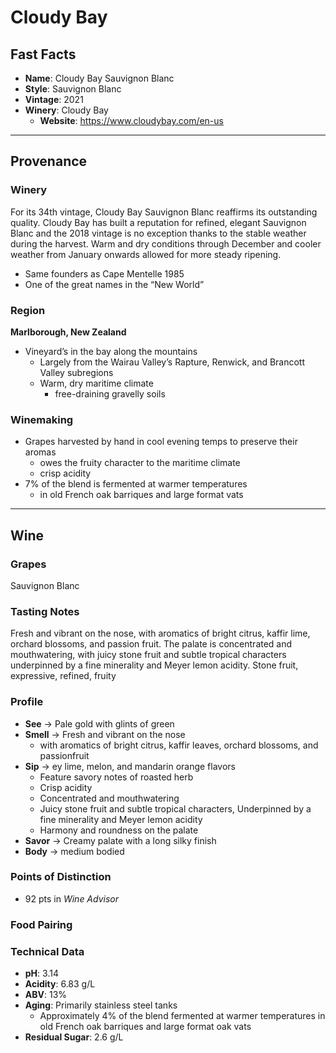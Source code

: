 # Cloudy Bay
## Fast Facts
 - **Name**: Cloudy Bay Sauvignon Blanc
 - **Style**: Sauvignon Blanc
 - **Vintage**: 2021
 - **Winery**: Cloudy Bay
     - **Website**: https://www.cloudybay.com/en-us
- - - -
     
## Provenance
### Winery
For its 34th vintage, Cloudy Bay Sauvignon Blanc reaffirms its outstanding quality. Cloudy Bay has built a reputation for refined, elegant Sauvignon Blanc and the 2018 vintage is no exception thanks to the stable weather during the harvest. Warm and dry conditions through December and cooler weather from January onwards allowed for more steady ripening.
* Same founders as Cape Mentelle 1985
* One of the great names in the “New World”

### Region
**Marlborough, New Zealand**
 - Vineyard’s in the bay along the mountains
	- Largely from the Wairau Valley’s Rapture, Renwick, and Brancott Valley subregions
	- Warm, dry maritime climate 
		- free-draining gravelly soils

### Winemaking 
 - Grapes harvested by hand in cool evening temps to preserve their aromas
    * owes the fruity character to the maritime climate
    * crisp acidity
 - 7% of the blend is fermented at warmer temperatures
    * in old French oak barriques and large format vats
- - - -

## Wine
### Grapes
Sauvignon Blanc

### Tasting Notes
Fresh and vibrant on the nose, with aromatics of bright citrus, kaffir lime, orchard blossoms, and passion fruit. The palate is concentrated and mouthwatering, with juicy stone fruit and subtle tropical characters underpinned by a fine minerality and Meyer lemon acidity. Stone fruit, expressive, refined, fruity

### Profile
 - **See** →  Pale gold with glints of green
 - **Smell** → Fresh and vibrant on the nose
     - with aromatics of bright citrus, kaffir leaves, orchard blossoms, and passionfruit
 - **Sip** → ey lime, melon, and mandarin orange flavors
     * Feature savory notes of roasted herb
     * Crisp acidity
     * Concentrated and mouthwatering
     * Juicy stone fruit and subtle tropical characters, Underpinned by a fine minerality and Meyer lemon acidity
     * Harmony and roundness on the palate
 - **Savor** → Creamy palate with a long silky finish
 - **Body** → medium bodied

### Points of Distinction
 - 92 pts in *Wine Advisor*

### Food Pairing

### Technical Data
 - **pH**:  3.14
 - **Acidity**: 6.83 g/L
 - **ABV**: 13%
 - **Aging**: Primarily stainless steel tanks
     - Approximately 4% of the blend fermented at warmer temperatures in old French oak barriques and large format oak vats
 - **Residual Sugar**: 2.6 g/L
